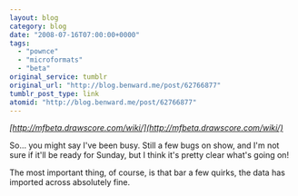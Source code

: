 ```yaml
---
layout: blog
category: blog
date: "2008-07-16T07:00:00+0000"
tags:
  - "pownce"
  - "microformats"
  - "beta"
original_service: tumblr
original_url: "http://blog.benward.me/post/62766877"
tumblr_post_type: link
atomid: "http://blog.benward.me/post/62766877"
---
```

*[http://mfbeta.drawscore.com/wiki/](http://mfbeta.drawscore.com/wiki/)*

So… you might say I've been busy. Still a few bugs on show, and I'm not sure if it'll be ready for Sunday, but I think it's pretty clear what's going on! 

The most important thing, of course, is that bar a few quirks, the data has imported across absolutely fine.